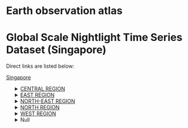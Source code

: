 # Earth observation atlas
 # Global Scale Nightlight Time Series Dataset (Singapore)
Direct links are listed below:

<a href="https://eoatlas-nightlight.s3.amazonaws.com/eoatlas-monthly-nightlight-00098.csv">Singapore</a>
<ul>
<details>
<summary><a href="https://eoatlas-nightlight.s3.amazonaws.com/eoatlas-monthly-nightlight-01691.csv">CENTRAL REGION</a></summary>
<ul>
<ol>
</ul>
</ol>
</details>
<details>
<summary><a href="https://eoatlas-nightlight.s3.amazonaws.com/eoatlas-monthly-nightlight-01692.csv">EAST REGION</a></summary>
<ul>
<ol>
<li><a href="https://eoatlas-nightlight.s3.amazonaws.com/eoatlas-monthly-nightlight-28653.csv">BEDOK</a></li><li><a href="https://eoatlas-nightlight.s3.amazonaws.com/eoatlas-monthly-nightlight-28661.csv">CHANGI</a></li><li><a href="https://eoatlas-nightlight.s3.amazonaws.com/eoatlas-monthly-nightlight-28662.csv">CHANGI BAY</a></li><li><a href="https://eoatlas-nightlight.s3.amazonaws.com/eoatlas-monthly-nightlight-28682.csv">PASIR RIS</a></li><li><a href="https://eoatlas-nightlight.s3.amazonaws.com/eoatlas-monthly-nightlight-28683.csv">PAYA LEBAR</a></li><li><a href="https://eoatlas-nightlight.s3.amazonaws.com/eoatlas-monthly-nightlight-28698.csv">TAMPINES</a></li></ul>
</ol>
</details>
<details>
<summary><a href="https://eoatlas-nightlight.s3.amazonaws.com/eoatlas-monthly-nightlight-01693.csv">NORTH-EAST REGION</a></summary>
<ul>
<ol>
<li><a href="https://eoatlas-nightlight.s3.amazonaws.com/eoatlas-monthly-nightlight-28652.csv">ANG MO KIO</a></li><li><a href="https://eoatlas-nightlight.s3.amazonaws.com/eoatlas-monthly-nightlight-28667.csv">HOUGANG</a></li><li><a href="https://eoatlas-nightlight.s3.amazonaws.com/eoatlas-monthly-nightlight-28678.csv">NORTH-EASTERN ISLANDS</a></li><li><a href="https://eoatlas-nightlight.s3.amazonaws.com/eoatlas-monthly-nightlight-28685.csv">PUNGGOL</a></li><li><a href="https://eoatlas-nightlight.s3.amazonaws.com/eoatlas-monthly-nightlight-28689.csv">SELETAR</a></li><li><a href="https://eoatlas-nightlight.s3.amazonaws.com/eoatlas-monthly-nightlight-28691.csv">SENGKANG</a></li><li><a href="https://eoatlas-nightlight.s3.amazonaws.com/eoatlas-monthly-nightlight-28692.csv">SERANGOON</a></li></ul>
</ol>
</details>
<details>
<summary><a href="https://eoatlas-nightlight.s3.amazonaws.com/eoatlas-monthly-nightlight-01694.csv">NORTH REGION</a></summary>
<ul>
<ol>
<li><a href="https://eoatlas-nightlight.s3.amazonaws.com/eoatlas-monthly-nightlight-28660.csv">CENTRAL WATER CATCHMENT</a></li><li><a href="https://eoatlas-nightlight.s3.amazonaws.com/eoatlas-monthly-nightlight-28671.csv">LIM CHU KANG</a></li><li><a href="https://eoatlas-nightlight.s3.amazonaws.com/eoatlas-monthly-nightlight-28672.csv">MANDAI</a></li><li><a href="https://eoatlas-nightlight.s3.amazonaws.com/eoatlas-monthly-nightlight-28690.csv">SEMBAWANG</a></li><li><a href="https://eoatlas-nightlight.s3.amazonaws.com/eoatlas-monthly-nightlight-28693.csv">SIMPANG</a></li><li><a href="https://eoatlas-nightlight.s3.amazonaws.com/eoatlas-monthly-nightlight-28697.csv">SUNGEI KADUT</a></li><li><a href="https://eoatlas-nightlight.s3.amazonaws.com/eoatlas-monthly-nightlight-28705.csv">WOODLANDS</a></li><li><a href="https://eoatlas-nightlight.s3.amazonaws.com/eoatlas-monthly-nightlight-28706.csv">YISHUN</a></li></ul>
</ol>
</details>
<details>
<summary><a href="https://eoatlas-nightlight.s3.amazonaws.com/eoatlas-monthly-nightlight-01695.csv">WEST REGION</a></summary>
<ul>
<ol>
</ul>
</ol>
</details>
<details>
<summary>Null</summary>
<ul>
<ol>
<li><a href="https://eoatlas-nightlight.s3.amazonaws.com/eoatlas-monthly-nightlight-28654.csv">BISHAN</a></li><li><a href="https://eoatlas-nightlight.s3.amazonaws.com/eoatlas-monthly-nightlight-28655.csv">BOON LAY</a></li><li><a href="https://eoatlas-nightlight.s3.amazonaws.com/eoatlas-monthly-nightlight-28656.csv">BUKIT BATOK</a></li><li><a href="https://eoatlas-nightlight.s3.amazonaws.com/eoatlas-monthly-nightlight-28657.csv">BUKIT MERAH</a></li><li><a href="https://eoatlas-nightlight.s3.amazonaws.com/eoatlas-monthly-nightlight-28658.csv">BUKIT PANJANG</a></li><li><a href="https://eoatlas-nightlight.s3.amazonaws.com/eoatlas-monthly-nightlight-28659.csv">BUKIT TIMAH</a></li><li><a href="https://eoatlas-nightlight.s3.amazonaws.com/eoatlas-monthly-nightlight-28663.csv">CHOA CHU KANG</a></li><li><a href="https://eoatlas-nightlight.s3.amazonaws.com/eoatlas-monthly-nightlight-28664.csv">CLEMENTI</a></li><li><a href="https://eoatlas-nightlight.s3.amazonaws.com/eoatlas-monthly-nightlight-28665.csv">DOWNTOWN CORE</a></li><li><a href="https://eoatlas-nightlight.s3.amazonaws.com/eoatlas-monthly-nightlight-28666.csv">GEYLANG</a></li><li><a href="https://eoatlas-nightlight.s3.amazonaws.com/eoatlas-monthly-nightlight-28668.csv">JURONG EAST</a></li><li><a href="https://eoatlas-nightlight.s3.amazonaws.com/eoatlas-monthly-nightlight-28669.csv">JURONG WEST</a></li><li><a href="https://eoatlas-nightlight.s3.amazonaws.com/eoatlas-monthly-nightlight-28670.csv">KALLANG</a></li><li><a href="https://eoatlas-nightlight.s3.amazonaws.com/eoatlas-monthly-nightlight-28673.csv">MARINA EAST</a></li><li><a href="https://eoatlas-nightlight.s3.amazonaws.com/eoatlas-monthly-nightlight-28674.csv">MARINA SOUTH</a></li><li><a href="https://eoatlas-nightlight.s3.amazonaws.com/eoatlas-monthly-nightlight-28675.csv">MARINE PARADE</a></li><li><a href="https://eoatlas-nightlight.s3.amazonaws.com/eoatlas-monthly-nightlight-28676.csv">MUSEUM</a></li><li><a href="https://eoatlas-nightlight.s3.amazonaws.com/eoatlas-monthly-nightlight-28677.csv">NEWTON</a></li><li><a href="https://eoatlas-nightlight.s3.amazonaws.com/eoatlas-monthly-nightlight-28679.csv">NOVENA</a></li><li><a href="https://eoatlas-nightlight.s3.amazonaws.com/eoatlas-monthly-nightlight-28680.csv">ORCHARD</a></li><li><a href="https://eoatlas-nightlight.s3.amazonaws.com/eoatlas-monthly-nightlight-28681.csv">OUTRAM</a></li><li><a href="https://eoatlas-nightlight.s3.amazonaws.com/eoatlas-monthly-nightlight-28684.csv">PIONEER</a></li><li><a href="https://eoatlas-nightlight.s3.amazonaws.com/eoatlas-monthly-nightlight-28686.csv">QUEENSTOWN</a></li><li><a href="https://eoatlas-nightlight.s3.amazonaws.com/eoatlas-monthly-nightlight-28687.csv">RIVER VALLEY</a></li><li><a href="https://eoatlas-nightlight.s3.amazonaws.com/eoatlas-monthly-nightlight-28688.csv">ROCHOR</a></li><li><a href="https://eoatlas-nightlight.s3.amazonaws.com/eoatlas-monthly-nightlight-28694.csv">SINGAPORE RIVER</a></li><li><a href="https://eoatlas-nightlight.s3.amazonaws.com/eoatlas-monthly-nightlight-28695.csv">SOUTHERN ISLANDS</a></li><li><a href="https://eoatlas-nightlight.s3.amazonaws.com/eoatlas-monthly-nightlight-28696.csv">STRAITS VIEW</a></li><li><a href="https://eoatlas-nightlight.s3.amazonaws.com/eoatlas-monthly-nightlight-28699.csv">TANGLIN</a></li><li><a href="https://eoatlas-nightlight.s3.amazonaws.com/eoatlas-monthly-nightlight-28700.csv">TENGAH</a></li><li><a href="https://eoatlas-nightlight.s3.amazonaws.com/eoatlas-monthly-nightlight-28701.csv">TOA PAYOH</a></li><li><a href="https://eoatlas-nightlight.s3.amazonaws.com/eoatlas-monthly-nightlight-28702.csv">TUAS</a></li><li><a href="https://eoatlas-nightlight.s3.amazonaws.com/eoatlas-monthly-nightlight-28703.csv">WESTERN ISLANDS</a></li><li><a href="https://eoatlas-nightlight.s3.amazonaws.com/eoatlas-monthly-nightlight-28704.csv">WESTERN WATER CATCHMENT</a></li></ul>
</ol>
</details>
